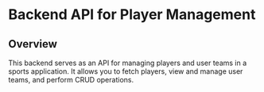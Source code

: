 # Backend API for Player Management
## Overview
This backend serves as an API for managing players and user teams in a sports application. It allows you to fetch players, view and manage user teams, and perform CRUD operations.